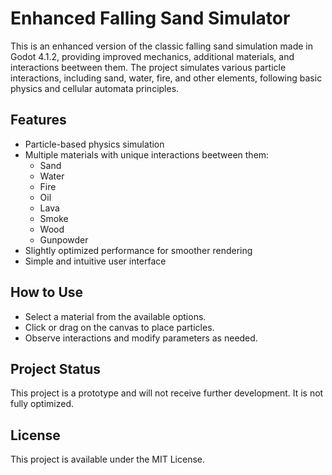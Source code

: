 # Enhanced Falling Sand Simulator

This is an enhanced version of the classic falling sand simulation made in Godot 4.1.2, providing improved mechanics, additional materials, and interactions beetween them. The project simulates various particle interactions, including sand, water, fire, and other elements, following basic physics and cellular automata principles.

## Features
- Particle-based physics simulation
- Multiple materials with unique interactions beetween them:
  - Sand
  - Water
  - Fire
  - Oil
  - Lava
  - Smoke
  - Wood
  - Gunpowder
- Slightly optimized performance for smoother rendering
- Simple and intuitive user interface

## How to Use
- Select a material from the available options.
- Click or drag on the canvas to place particles.
- Observe interactions and modify parameters as needed.

## Project Status
This project is a prototype and will not receive further development. It is not fully optimized.

## License
This project is available under the MIT License.


 
